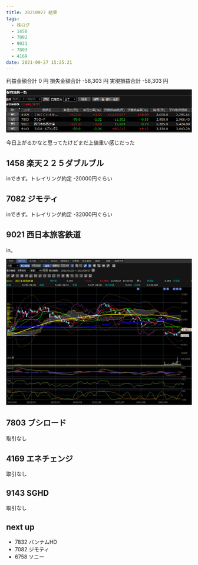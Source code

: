 ```yaml
---
title: 20210927 結果
tags:
  - 株ログ
  - 1458
  - 7082
  - 9021
  - 7803
  - 4169
date: 2021-09-27 15:25:21
---
```


利益金額合計 0 円
損失金額合計 -58,303 円
実現損益合計 -58,303 円

![i](/kab/img/20210927000.png)

今日上がるかなと思ってたけどまだ上値重い感じだった

## 1458 楽天２２５ダブルブル

inできず。トレイリング約定 -20000円ぐらい

## 7082 ジモティ

inできず。トレイリング約定 -32000円ぐらい

## 9021 西日本旅客鉄道

in。

![i](/kab/img/20210927001.png)

## 7803 ブシロード

取引なし

## 4169 エネチェンジ

取引なし

## 9143 SGHD

取引なし

## next up

- 7832 バンナムHD
- 7082 ジモティ
- 6758 ソニー

